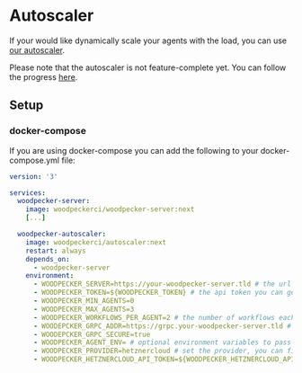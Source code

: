 # Autoscaler

If your would like dynamically scale your agents with the load, you can use [our autoscaler](https://github.com/woodpecker-ci/autoscaler).

Please note that the autoscaler is not feature-complete yet. You can follow the progress [here](https://github.com/woodpecker-ci/autoscaler#roadmap).

## Setup

### docker-compose

If you are using docker-compose you can add the following to your docker-compose.yml file:

```yaml title="docker-compose.yml"
version: '3'

services:
  woodpecker-server:
    image: woodpeckerci/woodpecker-server:next
    [...]

  woodpecker-autoscaler:
    image: woodpeckerci/autoscaler:next
    restart: always
    depends_on:
      - woodpecker-server
    environment:
      - WOODPECKER_SERVER=https://your-woodpecker-server.tld # the url of your woodpecker server / could also be a public url
      - WOODPECKER_TOKEN=${WOODPECKER_TOKEN} # the api token you can get from the UI https://your-woodpecker-server.tld/user
      - WOODPECKER_MIN_AGENTS=0
      - WOODPECKER_MAX_AGENTS=3
      - WOODPECKER_WORKFLOWS_PER_AGENT=2 # the number of workflows each agent can run at the same time
      - WOODEPCKER_GRPC_ADDR=https://grpc.your-woodpecker-server.tld # the grpc address of your woodpecker server, publicly accessible from the agents
      - WOODEPCKER_GRPC_SECURE=true
      - WOODPECKER_AGENT_ENV= # optional environment variables to pass to the agents
      - WOODPECKER_PROVIDER=hetznercloud # set the provider, you can find all the available ones down below
      - WOODPECKER_HETZNERCLOUD_API_TOKEN=${WOODPECKER_HETZNERCLOUD_API_TOKEN} # your api token for the Hetzner cloud
```
